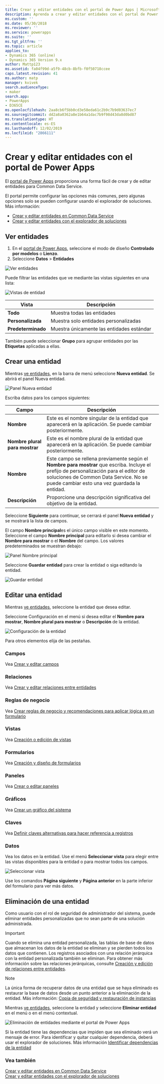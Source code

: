 ```yaml
---
title: Crear y editar entidades con el portal de Power Apps | MicrosoftDocs
description: Aprenda a crear y editar entidades con el portal de Power Apps
ms.custom: ''
ms.date: 05/30/2018
ms.reviewer: ''
ms.service: powerapps
ms.suite: ''
ms.tgt_pltfrm: ''
ms.topic: article
applies_to:
- Dynamics 365 (online)
- Dynamics 365 Version 9.x
author: Mattp123
ms.assetid: fa04f99d-a5f9-48cb-8bfb-f0f50718ccee
caps.latest.revision: 41
ms.author: matp
manager: kvivek
search.audienceType:
- maker
search.app:
- PowerApps
- D365CE
ms.openlocfilehash: 2aa8cb6f5bb0cd3e58eda61c2b9c7b9d03637ec7
ms.sourcegitcommit: dd2a8a0362a8e1b64a1dac7b9f98d43da8d0bd87
ms.translationtype: HT
ms.contentlocale: es-ES
ms.lasthandoff: 12/02/2019
ms.locfileid: "2866111"
---
```

# <a name="create-and-edit-entities-using-power-apps-portal"></a>Crear y editar entidades con el portal de Power Apps

El [portal de Power Apps](https://make.powerapps.com/?utm_source=padocs&utm_medium=linkinadoc&utm_campaign=referralsfromdoc) proporciona una forma fácil de crear y de editar entidades para Common Data Service.

El portal permite configurar las opciones más comunes, pero algunas opciones solo se pueden configurar usando el explorador de soluciones. Más información: 
- [Crear y editar entidades en Common Data Service](create-edit-entities.md)
- [Crear y editar entidades con el explorador de soluciones](create-edit-entities-solution-explorer.md)

## <a name="view-entities"></a>Ver entidades

1. En el [portal de Power Apps](https://make.powerapps.com/?utm_source=padocs&utm_medium=linkinadoc&utm_campaign=referralsfromdoc), seleccione el modo de diseño **Controlado por modelos** o **Lienzo**.
2. Seleccione **Datos** > **Entidades**

![Ver entidades](media/view-entities-portal.png)

Puede filtrar las entidades que ve mediante las vistas siguientes en una lista: 

![Vistas de entidad](media/entity-views-portal.png)

 |Vista|Descripción|
 |--|--|
 |**Todo**| Muestra todas las entidades|
 |**Personalizada**|Muestra solo entidades personalizadas|
 |**Predeterminado**|Muestra únicamente las entidades estándar |

También puede seleccionar **Grupo** para agrupar entidades por las **Etiquetas** aplicadas a ellas.

## <a name="create-an-entity"></a>Crear una entidad

Mientras [ve entidades](#view-entities), en la barra de menú seleccione **Nueva entidad**. Se abrirá el panel Nueva entidad.

![Panel Nueva entidad](media/new-entity-panel.png)

Escriba datos para los campos siguientes:

|Campo|Descripción|
|--|--|
|**Nombre**|Este es el nombre singular de la entidad que aparecerá en la aplicación. Se puede cambiar posteriormente.|
|**Nombre plural para mostrar**|Este es el nombre plural de la entidad que aparecerá en la aplicación. Se puede cambiar posteriormente.|
|**Nombre**|Este campo se rellena previamente según el **Nombre para mostrar** que escriba. Incluye el prefijo de personalización para el editor de soluciones de Common Data Service. No se puede cambiar esto una vez guardada la entidad.|
|**Descripción**|Proporcione una descripción significativa del objetivo de la entidad.|

Seleccione **Siguiente** para continuar, se cerrará el panel **Nueva entidad** y se mostrará la lista de campos.

El campo **Nombre principal**es el único campo visible en este momento. Seleccione el campo **Nombre principal** para editarlo si desea cambiar el **Nombre para mostrar** o el **Nombre** del campo. Los valores predeterminados se muestran debajo:

![Panel Nombre principal](media/primary-name-panel.png)

Seleccione **Guardar entidad** para crear la entidad o siga editando la entidad.

![Guardar entidad](media/save-entity-portal.png)

## <a name="edit-an-entity"></a>Editar una entidad

Mientras [ve entidades](#view-entities), seleccione la entidad que desea editar.

Seleccione Configuración en el menú si desea editar el **Nombre para mostrar**, **Nombre plural para mostrar** o **Descripción** de la entidad.

![Configuración de la entidad](media/entity-settings-portal.png)

Para otros elementos elija de las pestañas.

### <a name="fields"></a>Campos

Vea [Crear y editar campos](create-edit-fields.md)

### <a name="relationships"></a>Relaciones

Vea [Crear y editar relaciones entre entidades](create-edit-entity-relationships.md)

### <a name="business-rules"></a>Reglas de negocio

Vea [Crear reglas de negocio y recomendaciones para aplicar lógica en un formulario](../model-driven-apps/create-business-rules-recommendations-apply-logic-form.md)

### <a name="views"></a>Vistas

Vea [Creación o edición de vistas](../model-driven-apps/create-edit-views.md)

### <a name="forms"></a>Formularios

Vea [Creación y diseño de formularios](../model-driven-apps/create-design-forms.md)

### <a name="dashboards"></a>Paneles

Vea [Crear o editar paneles](../model-driven-apps/create-edit-dashboards.md)

### <a name="charts"></a>Gráficos

Vea [Crear un gráfico del sistema](../model-driven-apps/create-edit-system-chart.md)

### <a name="keys"></a>Claves

Vea [Definir claves alternativas para hacer referencia a registros](define-alternate-keys-reference-records.md)

### <a name="data"></a>Datos

Vea los datos en la entidad.
Use el menú **Seleccionar vista** para elegir entre las vistas disponibles para la entidad o para mostrar todos los campos.

![Seleccionar vista](media/entity-data-select-view.png)

Use los comandos **Página siguiente** y **Página anterior** en la parte inferior del formulario para ver más datos.

## <a name="delete-an-entity"></a>Eliminación de una entidad

Como usuario con el rol de seguridad de administrador del sistema, puede eliminar entidades personalizadas que no sean parte de una solución administrada.  
  
> [!IMPORTANT]
>  Cuando se elimina una entidad personalizada, las tablas de base de datos que almacenan los datos de la entidad se eliminan y se pierden todos los datos que contienen. Los registros asociados con una relación jerárquica con la entidad personalizada también se eliminan. Para obtener más información sobre las relaciones jerárquicas, consulte [Creación y edición de relaciones entre entidades](create-edit-entity-relationships.md).  
  
> [!NOTE]
> La única forma de recuperar datos de una entidad que se haya eliminado es restaurar la base de datos desde un punto anterior a la eliminación de la entidad. Más información: [Copia de seguridad y restauración de instancias](/dynamics365/customer-engagement/admin/backup-restore-instances)

Mientras [ve entidades](#view-entities), seleccione la entidad y seleccione **Eliminar entidad** en el menú o en el menú contextual.

![Eliminación de entidades mediante el portal de Power Apps](media/delete-entity-powerapps-portal.png)

Si la entidad tiene las dependencias que impiden que sea eliminado verá un mensaje de error. Para identificar y quitar cualquier dependencia, deberá usar el explorador de soluciones. Más información [Identificar dependencias de la entidad](create-edit-entities-solution-explorer.md#identify-entity-dependencies)

### <a name="see-also"></a>Vea también

[Crear y editar entidades en Common Data Service](create-edit-entities.md)<br />
[Crear y editar entidades con el explorador de soluciones](create-edit-entities-solution-explorer.md)


